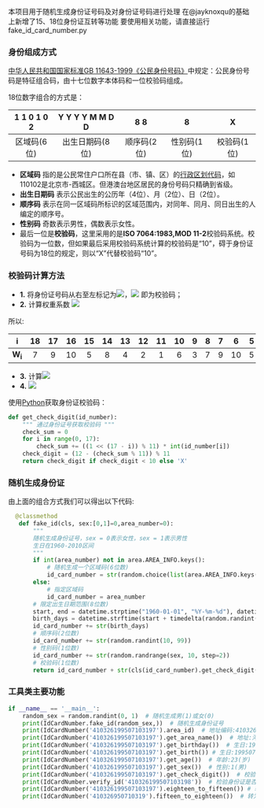 本项目用于随机生成身份证号码及对身份证号码进行处理
在@jayknoxqu的基础上新增了15、18位身份证互转等功能
要使用相关功能，请直接运行fake_id_card_number.py

### 身份组成方式

[中华人民共和国国家标准](https://zh.wikipedia.org/wiki/%E4%B8%AD%E5%8D%8E%E4%BA%BA%E6%B0%91%E5%85%B1%E5%92%8C%E5%9B%BD%E5%9B%BD%E5%AE%B6%E6%A0%87%E5%87%86)[GB 11643-1999《公民身份号码》](https://zh.wikisource.org/wiki/GB_11643-1999_%E5%85%AC%E6%B0%91%E8%BA%AB%E4%BB%BD%E5%8F%B7%E7%A0%81)中规定：公民身份号码是特征组合码，由十七位数字本体码和一位校验码组成。

18位数字组合的方式是：

| 1 1 0 1 0	2 | Y Y	Y Y	M M D D | 8 8 | 8 | X |
| :---------: | :---------------: | :----: | :--: | :----: |
|    区域码(6位)    |  出生日期码(8位)     | 顺序码(2位) | 性别码(1位) | 校验码(1位) |


- **区域码** 指的是公民常住户口所在县（市、镇、区）的[行政区划代码](https://zh.wikipedia.org/wiki/%E4%B8%AD%E5%8D%8E%E4%BA%BA%E6%B0%91%E5%85%B1%E5%92%8C%E5%9B%BD%E8%A1%8C%E6%94%BF%E5%8C%BA%E5%88%92%E4%BB%A3%E7%A0%81)，如110102是北京市-西城区。但港澳台地区居民的身份号码只精确到省级。
- **出生日期码** 表示公民出生的公历年（4位）、月（2位）、日（2位）。
- **顺序码** 表示在同一区域码所标识的区域范围内，对同年、同月、同日出生的人编定的顺序号。
- **性别码** 奇数表示男性，偶数表示女性。
- 最后一位是**校验码**，这里采用的是**ISO 7064:1983,MOD 11-2**校验码系统。校验码为一位数，但如果最后采用校验码系统计算的校验码是“10”，碍于身份证号码为18位的规定，则以“X”代替校验码“10”。

### 校验码计算方法
-  **1.** 将身份证号码从右至左标记为![](https://wikimedia.org/api/rest_v1/media/math/render/svg/779a0c3f011a79efb854f48c9a7398cc17b04305)，![](https://wikimedia.org/api/rest_v1/media/math/render/svg/bbf42ecda092975c9c69dae84e16182ba5fe2e07)
即为校验码；
-  **2.** 计算权重系数 ![](https://wikimedia.org/api/rest_v1/media/math/render/svg/5f817855c5ad3b88b412e60f83f2201fd386ea2a)

所以:


|**i**|18|17|16|15|14|13|12|11|10|9|8|7|6|5|4|3|2|1|
|:-:|:-:|:-:|:-:|:-:|:-:|:-:|:-:|:-:|:-:|:-:|:-:|:-:|:-:|:-:|:-:|:-:| :-:| :-:|
| **W<sub>i</sub>** |7|9|10|5|8|4|2|1|6|3|7|9|10|5|8|4|2|1|

- **3.**  计算![](https://wikimedia.org/api/rest_v1/media/math/render/svg/dad8e73b5a78c0c3d0ca9097d64adad4daacbf31)
- **4.**  ![](https://wikimedia.org/api/rest_v1/media/math/render/svg/81eb5f69ce9a438d004f0fb85b6b14dfa4c3b27a)

使用[Python](https://zh.wikipedia.org/wiki/Python)获取身份证校验码：
```Python
def get_check_digit(id_number):
    """ 通过身份证号获取校验码 """
    check_sum = 0
    for i in range(0, 17):
        check_sum += ((1 << (17 - i)) % 11) * int(id_number[i])
    check_digit = (12 - (check_sum % 11)) % 11
    return check_digit if check_digit < 10 else 'X'
```



### 随机生成身份证

由上面的组合方式我们可以得出以下代码:

 ```python
   @classmethod
    def fake_id(cls, sex:[0,1]=0,area_number=0):
        """
        随机生成身份证号，sex = 0表示女性，sex = 1表示男性
        生日在1960-2010区间
        """
        if int(area_number) not in area.AREA_INFO.keys():
            # 随机生成一个区域码(6位数)
            id_card_number = str(random.choice(list(area.AREA_INFO.keys())))
        else:
            # 指定区域码
            id_card_number = area_number
        # 限定出生日期范围(8位数)
        start, end = datetime.strptime("1960-01-01", "%Y-%m-%d"), datetime.strptime("2010-12-31", "%Y-%m-%d")
        birth_days = datetime.strftime(start + timedelta(random.randint(0, (end - start).days + 1)), "%Y%m%d")
        id_card_number += str(birth_days)
        # 顺序码(2位数)
        id_card_number += str(random.randint(10, 99))
        # 性别码(1位数)
        id_card_number += str(random.randrange(sex, 10, step=2))
        # 校验码(1位数)
        return id_card_number + str(cls(id_card_number).get_check_digit())
 ```

### 工具类主要功能

```python
if __name__ == '__main__':
    random_sex = random.randint(0, 1)  # 随机生成男(1)或女(0)
    print(IdCardNumber.fake_id(random_sex,))  # 随机生成身份证号
    print(IdCardNumber('410326199507103197').area_id)  # 地址编码:410326
    print(IdCardNumber('410326199507103197').get_area_name())  # 地址:河南省洛阳市汝阳县
    print(IdCardNumber('410326199507103197').get_birthday())  # 生日:1995-7-10
    print(IdCardNumber('410326199507103197').get_birth()) # 生日:19950710
    print(IdCardNumber('410326199507103197').get_age())  # 年龄:23(岁)
    print(IdCardNumber('410326199507103197').get_sex())  # 性别:1(男)
    print(IdCardNumber('410326199507103197').get_check_digit())  # 校验码:7
    print(IdCardNumber.verify_id('410326199507103198'))  # 检验身份证是否正确:False
    print(IdCardNumber('410326199507103197').eighteen_to_fifteen()) # 转为15位身份证：410326950710319
    print(IdCardNumber('410326950710319').fifteen_to_eighteen())  # 转为18位身份证：410326199507103197
```

